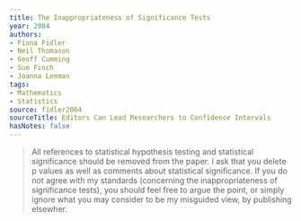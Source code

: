 ```yaml
---
title: The Inappropriateness of Significance Tests
year: 2004
authors:
- Fiona Fidler
- Neil Thomason
- Geoff Cumming
- Sue Finch
- Joanna Leeman
tags:
- Mathematics
- Statistics
source: fidler2004
sourceTitle: Editors Can Lead Researchers to Confidence Intervals
hasNotes: false
---
```


> All references to statistical hypothesis testing and statistical significance should be removed from the paper.
> I ask that you delete p values as well as comments about statistical significance.
> If you do not agree with my standards (concerning the inappropriateness of significance tests),
>   you should feel free to argue the point, or simply ignore what you may consider to be my misguided view,
>   by publishing elsewher.
